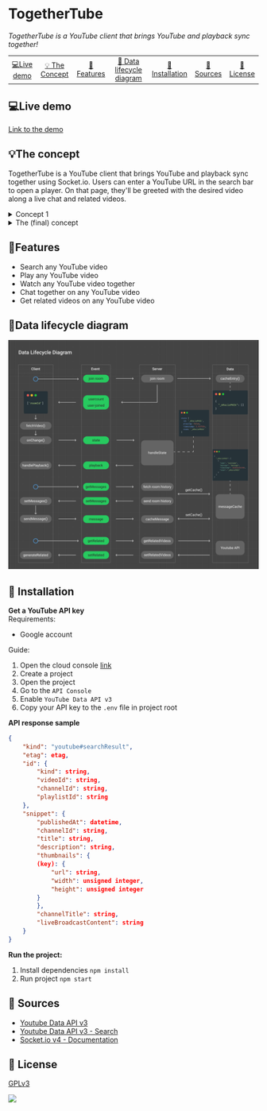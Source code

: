 # TogetherTube
*TogetherTube is a YouTube client that brings YouTube and playback sync together!*

<table style="margin-left: auto; margin-right: auto;">
    <tr>
        <td align="center"><a href="#live-demo">💻Live demo<a></td>
        <td align="center"><a href="#the-concept">💡 The Concept<a></td>
        <td align="center"><a href="#features">📝Features <a></td>
        <td align="center"><a href="#data-lifecycle-diagram">🔄 Data lifecycle diagram<a></td>
        <td align="center"><a href="#-installation">🤖 Installation<a></td>
        <td align="center"><a href="#-sources">🤝 Sources<a></td>
        <td align="center"><a href="#-license">📝 License<a></td>
    </tr>
</table>

## 💻Live demo
[Link to the demo](https://real-time-web-2021.herokuapp.com/)


## 💡The concept
TogetherTube is a YouTube client that brings YouTube and playback sync together using Socket.io. Users can enter a YouTube URL in the search bar to open a player. On that page, they'll be greeted with the desired video along a live chat and related videos.

<details>
    <summary>Concept 1</summary>
    The first concept was similar to the final concept. Unlike the final version, it used an oauth login screen that would allow personalized rooms. The main difference was to control your other devices/tabs. After a review, it became clear that it should focus on the multi-user aspect rather than single-user&multi-device.
    <img src='./assets/images/concept1.png'>
</details>

<details>
    <summary>The (final) concept </summary>
    While processing the feedback on my first concept, I decided to follow the multi-user comment. In this iteration I focussed on syncing playback and adding more multi-user features (the chat) and applied them in the concept. To improve and stimulate usage and UX, I stripped away the login and personalization such as playlists and custom rooms.
    <img src="./assets/images/concept2.png">
    Here's how the data will flow within the application.
    <img src='./assets/images/concept2_data.png'>
</details>

## 📝Features 
* Search any YouTube video
* Play any YouTube video
* Watch any YouTube video together
* Chat together on any YouTube video
* Get related videos on any YouTube video

## 🔄Data lifecycle diagram
![](./assets/images/data_lifecycle_diagram.png)

## 🤖 Installation
**Get a YouTube API key**   
Requirements:
* Google account

Guide: 
1. Open the cloud console [link](https://console.cloud.google.com/apis/dashboard)
2. Create a project 
3. Open the project
4. Go to the `API Console`
5. Enable `YouTube Data API v3`
6. Copy your API key to the `.env` file in project root


**API response sample**
```json
{
    "kind": "youtube#searchResult",
    "etag": etag,
    "id": {
        "kind": string,
        "videoId": string,
        "channelId": string,
        "playlistId": string
    },
    "snippet": {
        "publishedAt": datetime,
        "channelId": string,
        "title": string,
        "description": string,
        "thumbnails": {
        (key): {
            "url": string,
            "width": unsigned integer,
            "height": unsigned integer
        }
        },
        "channelTitle": string,
        "liveBroadcastContent": string
    }
}
```

**Run the project:**
1. Install dependencies
`npm install`
2. Run project
`npm start`

## 🤝 Sources
* [Youtube Data API v3](https://developers.google.com/youtube/v3)
* [Youtube Data API v3 - Search](https://developers.google.com/youtube/v3/docs/search)
* [Socket.io v4 - Documentation](https://socket.io/docs/v4)

## 📝 License
[GPLv3](https://choosealicense.com/licenses/gpl-3.0/)

![](https://visitor-badge.laobi.icu/badge?page_id=sjagoori.realtime-web)
